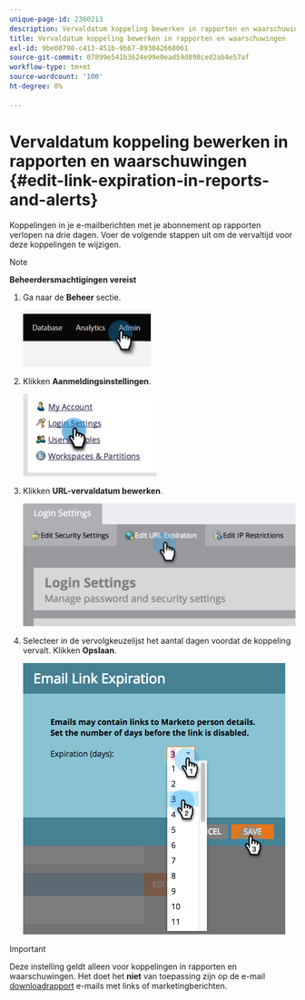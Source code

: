 ```yaml
---
unique-page-id: 2360213
description: Vervaldatum koppeling bewerken in rapporten en waarschuwingen - Marketo Docs - Productdocumentatie
title: Vervaldatum koppeling bewerken in rapporten en waarschuwingen
exl-id: 9be08798-c413-451b-9b67-893042668061
source-git-commit: 07899e541b3624e99e0ead59d898ced2ab4e57af
workflow-type: tm+mt
source-wordcount: '100'
ht-degree: 0%

---
```


# Vervaldatum koppeling bewerken in rapporten en waarschuwingen {#edit-link-expiration-in-reports-and-alerts}

Koppelingen in je e-mailberichten met je abonnement op rapporten verlopen na drie dagen. Voer de volgende stappen uit om de vervaltijd voor deze koppelingen te wijzigen.

>[!NOTE]
>
>**Beheerdersmachtigingen vereist**

1. Ga naar de **Beheer** sectie.

   ![](assets/edit-link-expiration-in-reports-and-alerts-1.png)

1. Klikken **Aanmeldingsinstellingen**.

   ![](assets/edit-link-expiration-in-reports-and-alerts-2.png)

1. Klikken **URL-vervaldatum bewerken**.

   ![](assets/edit-link-expiration-in-reports-and-alerts-3.png)

1. Selecteer in de vervolgkeuzelijst het aantal dagen voordat de koppeling vervalt. Klikken **Opslaan**.

   ![](assets/edit-link-expiration-in-reports-and-alerts-4.png)

>[!IMPORTANT]
>
>Deze instelling geldt alleen voor koppelingen in rapporten en waarschuwingen. Het doet het **niet** van toepassing zijn op de e-mail [downloadrapport](/help/marketo/product-docs/reporting/basic-reporting/report-subscriptions/subscribe-to-a-smart-list.md#email-message) e-mails met links of marketingberichten.
